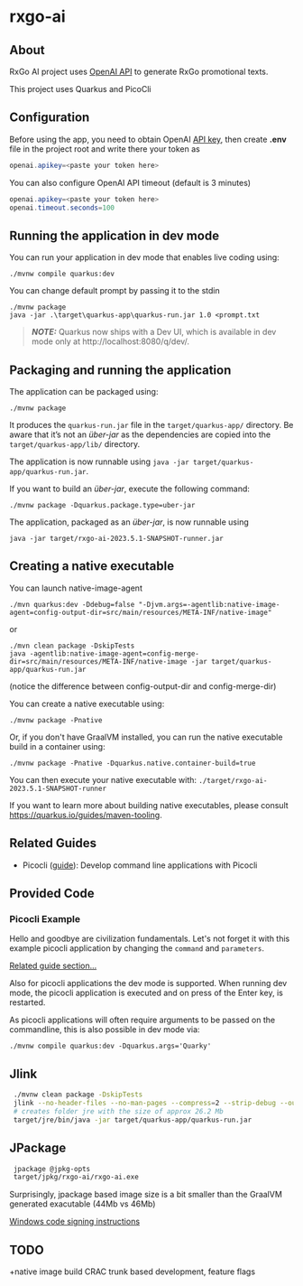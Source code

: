 # rxgo-ai

## About

RxGo AI project uses [OpenAI API](https://platform.openai.com/) to generate RxGo promotional texts.

This project uses Quarkus and PicoCli

## Configuration

Before using the app, you need to obtain OpenAI [API key](https://platform.openai.com/account/api-keys), then create **.env** file in the project root and write there your token as

```java
openai.apikey=<paste your token here>
```

You can also configure OpenAI API timeout (default is 3 minutes)

```java
openai.apikey=<paste your token here>
openai.timeout.seconds=100
```

## Running the application in dev mode

You can run your application in dev mode that enables live coding using:

```shell script
./mvnw compile quarkus:dev
```

You can change default prompt by passing it to the stdin

```shell script
./mvnw package
java -jar .\target\quarkus-app\quarkus-run.jar 1.0 <prompt.txt
```

> **_NOTE:_** Quarkus now ships with a Dev UI, which is available in dev mode only at http://localhost:8080/q/dev/.

## Packaging and running the application

The application can be packaged using:

```shell script
./mvnw package
```

It produces the `quarkus-run.jar` file in the `target/quarkus-app/` directory.
Be aware that it’s not an _über-jar_ as the dependencies are copied into the `target/quarkus-app/lib/` directory.

The application is now runnable using `java -jar target/quarkus-app/quarkus-run.jar`.

If you want to build an _über-jar_, execute the following command:

```shell script
./mvnw package -Dquarkus.package.type=uber-jar
```

The application, packaged as an _über-jar_, is now runnable using

```shell script
java -jar target/rxgo-ai-2023.5.1-SNAPSHOT-runner.jar
```

## Creating a native executable

You can launch native-image-agent

```shell
./mvn quarkus:dev -Ddebug=false "-Djvm.args=-agentlib:native-image-agent=config-output-dir=src/main/resources/META-INF/native-image"
```

or

```shell
./mvn clean package -DskipTests
java -agentlib:native-image-agent=config-merge-dir=src/main/resources/META-INF/native-image -jar target/quarkus-app/quarkus-run.jar
```

(notice the difference between config-output-dir and config-merge-dir)

You can create a native executable using:

```shell script
./mvnw package -Pnative
```

Or, if you don't have GraalVM installed, you can run the native executable build in a container using:

```shell script
./mvnw package -Pnative -Dquarkus.native.container-build=true
```

You can then execute your native executable with: `./target/rxgo-ai-2023.5.1-SNAPSHOT-runner`

If you want to learn more about building native executables, please consult https://quarkus.io/guides/maven-tooling.

## Related Guides

- Picocli ([guide](https://quarkus.io/guides/picocli)): Develop command line applications with Picocli

## Provided Code

### Picocli Example

Hello and goodbye are civilization fundamentals. Let's not forget it with this example picocli application by changing the <code>command</code> and <code>parameters</code>.

[Related guide section...](https://quarkus.io/guides/picocli#command-line-application-with-multiple-commands)

Also for picocli applications the dev mode is supported. When running dev mode, the picocli application is executed and on press of the Enter key, is restarted.

As picocli applications will often require arguments to be passed on the commandline, this is also possible in dev mode via:

```shell script
./mvnw compile quarkus:dev -Dquarkus.args='Quarky'
```

## Jlink

```bash
 ./mvnw clean package -DskipTests
 jlink --no-header-files --no-man-pages --compress=2 --strip-debug --output target/jre --add-modules java.base,java.logging,java.naming,jdk.zipfs,jdk.unsupported,java.management,jdk.crypto.ec
 # creates folder jre with the size of approx 26.2 Mb
 target/jre/bin/java -jar target/quarkus-app/quarkus-run.jar
```

## JPackage

```bash
 jpackage @jpkg-opts
 target/jpkg/rxgo-ai/rxgo-ai.exe
```

Surprisingly, jpackage based image size is a bit smaller than the GraalVM generated exacutable
(44Mb vs 46Mb)

[Windows code signing instructions](https://simplefury.com/posts/java/windows/jpackage-win-codesign/)

## TODO

+native image build
CRAC
trunk based development, feature flags

